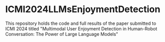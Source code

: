 # ICMI2024LLMsEnjoymentDetection
This repository holds the code and full results of the paper submitted to ICMI 2024 titled "Multimodal User Enjoyment Detection in Human-Robot Conversation: The Power of Large Language Models"
